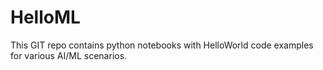 # HelloML
This GIT repo contains python notebooks with HelloWorld code examples for various AI/ML scenarios.
